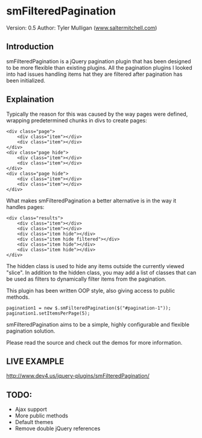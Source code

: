 smFilteredPagination
====================
Version: 0.5
Author: Tyler Mulligan (www.saltermitchell.com)

## Introduction

smFilteredPagination is a jQuery pagination plugin that has been designed
to be more flexible than existing plugins.  All the pagination plugins
I looked into had issues handling items hat they are filtered after
pagination has been initialized.

## Explaination

Typically the reason for this was caused by the way pages were defined,
wrapping predetermined chunks in divs to create pages:

    <div class="page">
        <div class="item"></div>
        <div class="item"></div>
    </div>
    <div class="page hide">
        <div class="item"></div>
        <div class="item"></div>
    </div>
    <div class="page hide">
        <div class="item"></div>
        <div class="item"></div>
    </div>


What makes smFilteredPagination a better alternative is in the way it
handles pages:

    <div class="results">
        <div class="item"></div>
        <div class="item"></div>
        <div class="item hide"></div>
        <div class="item hide filtered"></div>
        <div class="item hide"></div>
        <div class="item hide"></div>
    </div>


The hidden class is used to hide any items outside the currently viewed
"slice".  In addition to the hidden class, you may add a list of classes
that can be used as filters to dynamically filter items from the
pagination.

This plugin has been written OOP style, also giving access to public
methods.


    pagination1 = new $.smFilteredPagination($("#pagination-1"));
    pagination1.setItemsPerPage(5);


smFilteredPagination aims to be a simple, highly configurable and
flexible pagination solution.

Please read the source and check out the demos for more information.

## LIVE EXAMPLE
http://www.dev4.us/jquery-plugins/smFilteredPagination/

## TODO:

- Ajax support
- More public methods
- Default themes
- Remove double jQuery references
